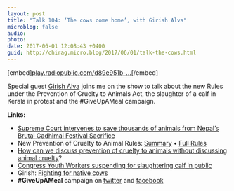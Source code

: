 ```yaml
---
layout: post
title: "Talk 104: ‘The cows come home’, with Girish Alva"
microblog: false
audio: 
photo: 
date: 2017-06-01 12:08:43 +0400
guid: http://chirag.micro.blog/2017/06/01/talk-the-cows.html
---
```

[embed][play.radiopublic.com/d89e951b-...](https://play.radiopublic.com/d89e951b-0eab-4f51-8792-2f51c5c8f2e5/ep/s1!c666e29b2464dc5d34b7b761acbd914d348dc471)[/embed]
<p>Special guest <a href="https://twitter.com/girishalva" target="_blank">Girish Alva</a> joins me on the show to talk about the new Rules under the Prevention of Cruelty to Animals Act, the slaughter of a calf in Kerala in protest and the #GiveUpAMeal campaign.</p>
<p><strong>Links:</strong></p>
<ul>
<li><a href="http://www.hsi.org/world/india/news/releases/2014/10/india-supreme-court-gadhimai-ruling-102014.html" target="_blank">Supreme Court intervenes to save thousands of animals from Nepal’s Brutal Gadhimai Festival Sacrifice</a></li>
<li>New Prevention of Cruelty to Animal Rules: <a href="https://ekdrishti.in/new-rules-under-prevention-of-cruelty-to-animals-act-notified-3980f4802d1?source=linkShare-7570374edbfe-1496128337" target="_blank">Summary</a> • <a href="http://egazette.nic.in/WriteReadData/2017/176216.pdf" target="_blank">Full Rules</a>
</li>
<li>
<a href="https://ekdrishti.in/opinion-how-can-we-discuss-new-prevention-of-cruelty-to-animals-rules-without-discussing-cruelty-483958bdb22c?source=linkShare-7570374edbfe-1496128585" target="_blank">How can we discuss prevention of cruelty to animals without discussing animal cruelty</a>?</li>
<li><a href="http://indianexpress.com/article/india/kerala-youth-congress-workers-suspended-for-slaughtering-calf-in-public-4678812/" target="_blank">Congress Youth Workers suspending for slaughtering calf in public</a></li>
<li>Girish: <a href="https://girishalva.wordpress.com/2017/04/06/fighting-for-native-cows/" target="_blank">Fighting for native cows</a>
</li>
<li>
<strong>#GiveUpAMeal </strong>campaign on<strong> </strong><a href="https://mobile.twitter.com/girishalva/status/866493048229814272" target="_blank">twitter</a> and <a href="https://www.facebook.com/GiveUpAMeal/" target="_blank">facebook</a>
</li>
</ul>

